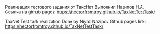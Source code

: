 Реализация тестового задания от ТаксНет 
Выполнил Назипов Н.А. 
Ссылка на github pages: https://hectorfromtroy.github.io/TaxNetTestTask/

TaxNet Test task realization 
Done by Niyaz Nazipov 
Github pages link: https://hectorfromtroy.github.io/TaxNetTestTask/